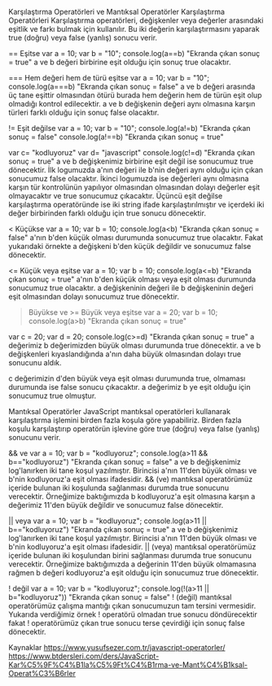 Karşılaştırma Operatörleri ve Mantıksal Operatörler
Karşılaştırma Operatörleri
Karşılaştırma operatörleri, değişkenler veya değerler arasındaki eşitlik ve farkı bulmak için kullanılır. Bu iki değerin karşılaştırmasını yaparak true (doğru) veya false (yanlış) sonucu verir.

== Eşitse
var a = 10;
var b = "10";
console.log(a==b)  "Ekranda çıkan sonuç = true"
a ve b değeri birbirine eşit olduğu için sonuç true olacaktır.

=== Hem değeri hem de türü eşitse
var a = 10;
var b = "10";
console.log(a===b)  "Ekranda çıkan sonuç = false"
a ve b değeri arasında üç tane eşittir olmasından ötürü burada hem değerin hem de türün eşit olup olmadığı kontrol edilecektir. a ve b değişkenin değeri aynı olmasına karşın türleri farklı olduğu için sonuç false olacaktır.

!= Eşit değilse
var a = 10;
var b = "10";
console.log(a!=b)   "Ekranda çıkan sonuç = false"
console.log(a!==b)  "Ekranda çıkan sonuç = true"

var c= "kodluyoruz"
var d= "javascript"
console.log(c!=d)  "Ekranda çıkan sonuç = true"
a ve b değişkenimiz birbirine eşit değil ise sonucumuz true dönecektir. İlk logumuzda a'nın değeri ile b'nin değeri aynı olduğu için çıkan sonucumuz false olacaktır. İkinci logumuzda ise değerleri aynı olmasına karşın tür kontrolünün yapılıyor olmasından olmasından dolayı değerler eşit olmayacaktır ve true sonucumuz çıkacaktır. Üçüncü eşit değilse karşılaştırma operatöründe ise iki string ifade karşılaştırılmıştır ve içerdeki iki değer birbirinden farklı olduğu için true sonucu dönecektir.

< Küçükse
var a = 10;
var b = 10;
console.log(a<b)  "Ekranda çıkan sonuç = false"
a'nın b'den küçük olması durumunda sonucumuz true olacaktır. Fakat yukarıdaki örnekte a değişkeni b'den küçük değildir ve sonucumuz false dönecektir.

<= Küçük veya eşitse
var a = 10;
var b = 10;
console.log(a<=b)  "Ekranda çıkan sonuç = true"
a'nın b'den küçük olması veya eşit olması durumunda sonucumuz true olacaktır. a değişkeninin değeri ile b değişkeninin değeri eşit olmasından dolayı sonucumuz true dönecektir.

> Büyükse ve >= Büyük veya eşitse
var a = 20;
var b = 10;
console.log(a>b)  "Ekranda çıkan sonuç = true"

var c = 20;
var d = 20;
console.log(c>=d)  "Ekranda çıkan sonuç = true"
a değerimiz b değerimizden büyük olması durumunda true dönecektir. a ve b değişkenleri kıyaslandığında a'nın daha büyük olmasından dolayı true sonucunu aldık.

c değerimizin d'den büyük veya eşit olması durumunda true, olmaması durumunda ise false sonucu çıkacaktır. a değerimiz b ye eşit olduğu için sonucumuz true olmuştur.

Mantıksal Operatörler
JavaScript mantıksal operatörleri kullanarak karşılaştırma işlemini birden fazla koşula göre yapabiliriz. Birden fazla koşulu karşılaştırıp operatörün işlevine göre true (doğru) veya false (yanlış) sonucunu verir.

&& ve
var a = 10;
var b = "kodluyoruz";
console.log(a>11 && b=="kodluyoruz")  "Ekranda çıkan sonuç = false"
a ve b değişkenimiz log'lanırken iki tane koşul yazılmıştır. Birincisi a'nın 11'den büyük olması ve b'nin kodluyoruz'a eşit olması ifadesidir. && (ve) mantıksal operatörümüz içeride bulunan iki koşulunda sağlanması durumda true sonucunu verecektir. Örneğimize baktığımızda b kodluyoruz'a eşit olmasına karşın a değerimiz 11'den büyük değildir ve sonucumuz false dönecektir.

|| veya
var a = 10;
var b = "kodluyoruz";
console.log(a>11 || b=="kodluyoruz")  "Ekranda çıkan sonuç = true"
a ve b değişkenimiz log'lanırken iki tane koşul yazılmıştır. Birincisi a'nın 11'den büyük olması ve b'nin kodluyoruz'a eşit olması ifadesidir. || (veya) mantıksal operatörümüz içeride bulunan iki koşulundan birini sağlanması durumda true sonucunu verecektir. Örneğimize baktığımızda a değerinin 11'den büyük olmamasına rağmen b değeri kodluyoruz'a eşit olduğu için sonucumuz true dönecektir.

! değil
var a = 10;
var b = "kodluyoruz";
console.log(!(a>11 || b="kodluyoruz"))  "Ekranda çıkan sonuç = false"
! (değil) mantıksal operatörümüz çalışma mantığı çıkan sonucumuzun tam tersini vermesidir. Yukarıda verdiğimiz örnek ! operatörü olmadan true sonucu döndürecektir fakat ! operatörümüz çıkan true sonucu terse çevirdiği için sonuç false dönecektir.



Kaynaklar
https://www.yusufsezer.com.tr/javascript-operatorler/
https://www.btdersleri.com/ders/JavaScript-Kar%C5%9F%C4%B1la%C5%9Ft%C4%B1rma-ve-Mant%C4%B1ksal-Operat%C3%B6rler